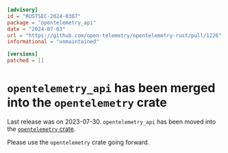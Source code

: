 ```toml
[advisory]
id = "RUSTSEC-2024-0387"
package = "opentelemetry_api"
date = "2024-07-03"
url = "https://github.com/open-telemetry/opentelemetry-rust/pull/1226"
informational = "unmaintained"

[versions]
patched = []
```

# `opentelemetry_api` has been merged into the `opentelemetry` crate

Last release was on 2023-07-30.
`opentelemetry_api` has been moved into the [`opentelemetry` crate](https://crates.io/crates/opentelemetry).

Please use the `opentelemetry` crate going forward.
